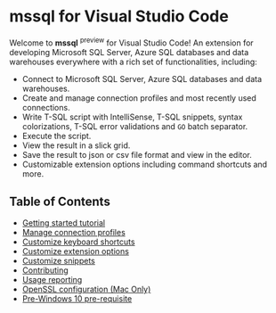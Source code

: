 # mssql for Visual Studio Code

Welcome to **mssql** <sup>preview</sup> for Visual Studio Code! An extension for developing Microsoft SQL Server, Azure SQL databases and data warehouses everywhere with a rich set of functionalities, including:
* Connect to Microsoft SQL Server, Azure SQL databases and data warehouses.
* Create and manage connection profiles and most recently used connections.
* Write T-SQL script with IntelliSense, T-SQL snippets, syntax colorizations, T-SQL error validations and ```GO``` batch separator.
* Execute the script.
* View the result in a slick grid.
* Save the result to json or csv file format and view in the editor.
* Customizable extension options including command shortcuts and more.

## Table of Contents
* [Getting started tutorial](https://docs.microsoft.com/en-us/sql/linux/sql-server-linux-develop-use-vscode)
* [Manage connection profiles](manage-connection-profiles)
* [Customize keyboard shortcuts](customize-shortcuts)
* [Customize extension options](customize-options)
* [Customize snippets](customize-snippets)
* [Contributing](contributing)
* [Usage reporting](usage-reporting)
* [OpenSSL configuration (Mac Only)](https://github.com/Microsoft/vscode-mssql/wiki/OpenSSL-Configuration)
* [Pre-Windows 10 pre-requisite](https://github.com/Microsoft/vscode-mssql/wiki/windows10-universal-c-runtime-requirement)
